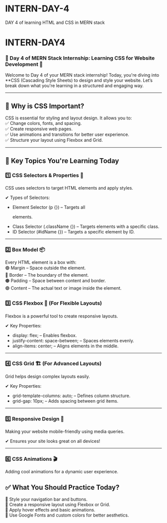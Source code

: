 # INTERN-DAY-4
DAY 4 of learning HTML and CSS in MERN stack
# INTERN-DAY4 
### 🚀 Day 4 of MERN Stack Internship: Learning CSS for Website Development 🎨  

Welcome to Day 4 of your MERN stack internship! Today, you're diving into **CSS (Cascading Style Sheets) to design and style your website. Let’s break down what you're learning in a structured and engaging way.  

---

## 🎯 Why is CSS Important?  
CSS is essential for styling and layout design. It allows you to:  
✅ Change colors, fonts, and spacing.  
✅ Create responsive web pages.  
✅ Use animations and transitions for better user experience.  
✅ Structure your layout using Flexbox and Grid.  

---

## 📌 Key Topics You're Learning Today  

### 1️⃣ CSS Selectors & Properties 🎯  
CSS uses selectors to target HTML elements and apply styles.  


✔ Types of Selectors:  
- Element Selector (p {}) – Targets all <p> elements.  
- Class Selector (.className {}) – Targets elements with a specific class.  
- ID Selector (#idName {}) – Targets a specific element by ID.  

---

### 2️⃣ Box Model 📦  
Every HTML element is a box with:  
🟢 Margin – Space outside the element.  
🔵 Border – The boundary of the element.  
🟠 Padding – Space between content and border.  
🟣 Content – The actual text or image inside the element.  



### 3️⃣ CSS Flexbox 📏 (For Flexible Layouts)  
Flexbox is a powerful tool to create responsive layouts.  


✔ Key Properties:  
- display: flex; – Enables flexbox.  
- justify-content: space-between; – Spaces elements evenly.  
- align-items: center; – Aligns elements in the middle.  

---

### 4️⃣ CSS Grid 🏗 (For Advanced Layouts)  
Grid helps design complex layouts easily.  


✔ Key Properties:  
- grid-template-columns: auto; – Defines column structure.  
- grid-gap: 10px; – Adds spacing between grid items.  

---

### 5️⃣ Responsive Design 📱  
Making your website mobile-friendly using media queries.  


✔ Ensures your site looks great on all devices!  

---

### 6️⃣ CSS Animations 🎬  
Adding cool animations for a dynamic user experience.  


## ✅ What You Should Practice Today?  
🔹 Style your navigation bar and buttons.  
🔹 Create a responsive layout using Flexbox or Grid.  
🔹 Apply hover effects and basic animations.  
🔹 Use Google Fonts and custom colors for better aesthetics.  

